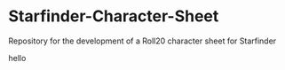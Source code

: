 # Starfinder-Character-Sheet
Repository for the development of a Roll20 character sheet for Starfinder

hello
